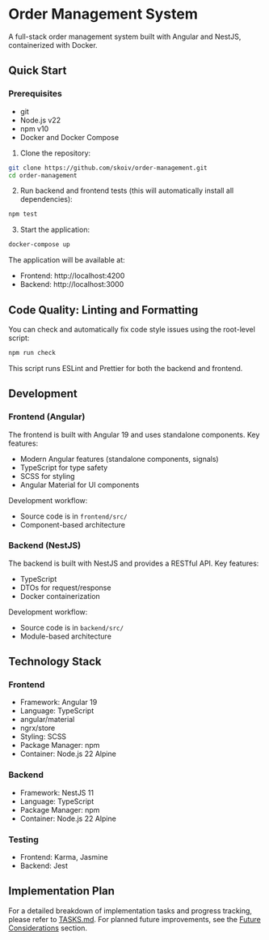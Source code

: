 # Order Management System

A full-stack order management system built with Angular and NestJS, containerized with Docker.

## Quick Start

### Prerequisites

- git
- Node.js v22
- npm v10
- Docker and Docker Compose

1. Clone the repository:
```bash
git clone https://github.com/skoiv/order-management.git
cd order-management
```

2. Run backend and frontend tests (this will automatically install all dependencies):
```bash
npm test
```

3. Start the application:
```bash
docker-compose up
```

The application will be available at:
- Frontend: http://localhost:4200
- Backend: http://localhost:3000

## Code Quality: Linting and Formatting

You can check and automatically fix code style issues using the root-level script:

```bash
npm run check
```

This script runs ESLint and Prettier for both the backend and frontend.

## Development

### Frontend (Angular)

The frontend is built with Angular 19 and uses standalone components. Key features:
- Modern Angular features (standalone components, signals)
- TypeScript for type safety
- SCSS for styling
- Angular Material for UI components

Development workflow:
- Source code is in `frontend/src/`
- Component-based architecture

### Backend (NestJS)

The backend is built with NestJS and provides a RESTful API. Key features:
- TypeScript
- DTOs for request/response
- Docker containerization

Development workflow:
- Source code is in `backend/src/`
- Module-based architecture

## Technology Stack

### Frontend
- Framework: Angular 19
- Language: TypeScript
- angular/material
- ngrx/store
- Styling: SCSS
- Package Manager: npm
- Container: Node.js 22 Alpine

### Backend
- Framework: NestJS 11
- Language: TypeScript
- Package Manager: npm
- Container: Node.js 22 Alpine

### Testing
- Frontend: Karma, Jasmine
- Backend: Jest

## Implementation Plan

For a detailed breakdown of implementation tasks and progress tracking, please refer to [TASKS.md](TASKS.md).
For planned future improvements, see the [Future Considerations](TASKS.md#future-considerations) section.